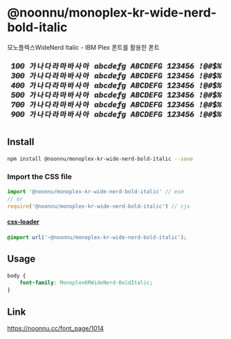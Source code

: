 # @noonnu/monoplex-kr-wide-nerd-bold-italic

모노플렉스WideNerd Italic - IBM Plex 폰트를 활용한 폰트

![example](./example.png)

## Install

```bash
npm install @noonnu/monoplex-kr-wide-nerd-bold-italic --save
```

### Import the CSS file

```js
import '@noonnu/monoplex-kr-wide-nerd-bold-italic' // esm
// or
require('@noonnu/monoplex-kr-wide-nerd-bold-italic') // cjs
```

#### [css-loader](https://github.com/webpack-contrib/css-loader)

```css
@import url('~@noonnu/monoplex-kr-wide-nerd-bold-italic');
```

## Usage

```css
body {
    font-family: MonoplexKRWideNerd-BoldItalic;
}
```

## Link

https://noonnu.cc/font_page/1014
